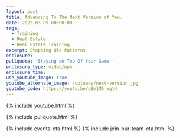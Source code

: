 ```yaml
---
layout: post
title: Advancing To The Next Version of You.
date: 2022-03-09 00:00:00
tags:
  - Training
  - Real Estate
  - Real Estate Training
excerpt: Stopping Old Patterns
enclosure:
pullquote: 'Staying on Top Of Your Game '
enclosure_type: video/mp4
enclosure_time:
use_youtube_image: true
youtube_alternate_image: /uploads/next-version.jpg
youtube_code: https://youtu.be/oSm1M5_wgt4
---
```

{% include youtube.html %}

{% include pullquote.html %}

{% include events-cta.html %} {% include join-our-team-cta.html %}
